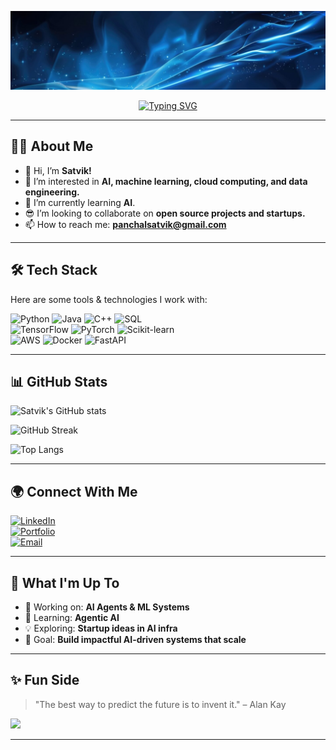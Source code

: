 <!-- Header Banner (optional - replace link with your own image hosted in repo or elsewhere) -->
![Header](https://github.com/satvikpanchal/satvikpanchal.github.io/blob/main/github_repo_banner.jpg)

<!-- Animated typing effect -->
<div align="center">

[![Typing SVG](https://readme-typing-svg.herokuapp.com?font=Fira+Code&size=22&duration=2500&pause=1000&color=00F700&center=true&vCenter=true&width=750&lines=I+am+Satvik!+👋;AI+Engineer;Machine+Learning+Engineer;Mentor+%26+Leader;Cloud+Engineer;Open+Source+Contributor;Always+Learning)](https://git.io/typing-svg)
</div>

---

## 👨‍💻 About Me  
- 👋 Hi, I’m **Satvik!**  
- 👀 I’m interested in **AI, machine learning, cloud computing, and data engineering.**  
- 🌱 I’m currently learning **AI**.  
- 😎 I’m looking to collaborate on **open source projects and startups.**  
- 📫 How to reach me: **[panchalsatvik@gmail.com](mailto:panchalsatvik@gmail.com)**  

---

## 🛠️ Tech Stack  
Here are some tools & technologies I work with:  

![Python](https://img.shields.io/badge/Python-3776AB?style=for-the-badge&logo=python&logoColor=white)
![Java](https://img.shields.io/badge/Java-007396?style=for-the-badge&logo=java&logoColor=white)
![C++](https://img.shields.io/badge/C++-00599C?style=for-the-badge&logo=cplusplus&logoColor=white)
![SQL](https://img.shields.io/badge/SQL-003B57?style=for-the-badge&logo=postgresql&logoColor=white)  
![TensorFlow](https://img.shields.io/badge/TensorFlow-FF6F00?style=for-the-badge&logo=TensorFlow&logoColor=white)
![PyTorch](https://img.shields.io/badge/PyTorch-EE4C2C?style=for-the-badge&logo=PyTorch&logoColor=white)
![Scikit-learn](https://img.shields.io/badge/Scikit--Learn-F7931E?style=for-the-badge&logo=scikit-learn&logoColor=white)  
![AWS](https://img.shields.io/badge/AWS-232F3E?style=for-the-badge&logo=amazonaws&logoColor=white)
![Docker](https://img.shields.io/badge/Docker-2496ED?style=for-the-badge&logo=docker&logoColor=white)
![FastAPI](https://img.shields.io/badge/FastAPI-009688?style=for-the-badge&logo=fastapi&logoColor=white)

---

## 📊 GitHub Stats  
![Satvik's GitHub stats](https://github-readme-stats.vercel.app/api?username=satvikpanchal&show_icons=true&theme=radical)  

![GitHub Streak](https://github-readme-streak-stats.herokuapp.com/?user=satvikpanchal&theme=radical)  

![Top Langs](https://github-readme-stats.vercel.app/api/top-langs/?username=satvikpanchal&layout=compact&theme=radical)

---

## 🌍 Connect With Me  
[![LinkedIn](https://img.shields.io/badge/LinkedIn-0077B5?style=for-the-badge&logo=linkedin&logoColor=white)](https://www.linkedin.com/in/satvik-panchal/)  
[![Portfolio](https://img.shields.io/badge/Portfolio-000000?style=for-the-badge&logo=About.me&logoColor=white)](https://satvikpanchal.github.io)  
[![Email](https://img.shields.io/badge/Email-D14836?style=for-the-badge&logo=gmail&logoColor=white)](mailto:panchalsatvik@gmail.com)  

---

## 🚀 What I'm Up To  
- 🔭 Working on: **AI Agents & ML Systems**  
- 🌱 Learning: **Agentic AI**  
- 💡 Exploring: **Startup ideas in AI infra**  
- 🎯 Goal: **Build impactful AI-driven systems that scale**  

---

## ✨ Fun Side  
> "The best way to predict the future is to invent it." – Alan Kay  

<img src="https://media.giphy.com/media/L8K62iTDkzGX6/giphy.gif" width="250"/>  

---

